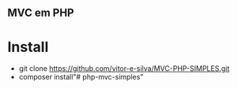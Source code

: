 ## MVC em PHP
# Install
* git clone https://github.com/vitor-e-silva/MVC-PHP-SIMPLES.git
* composer install"# php-mvc-simples" 

